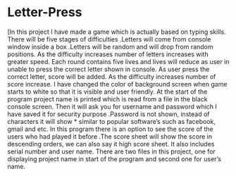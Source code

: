 # Letter-Press
[In this project I have made a game which is actually based on typing skills. There will be five stages of difficulties .Letters will come from console window inside a box .Letters will be random and will drop from random positions. As the difficulty increases number of letters increases with greater speed. Each round contains five lives and lives will reduce as user in unable to press the correct letter shown in console. As user press the correct letter, score will be added. As the difficulty increases number of score increase. I have changed the color of background screen when game starts to white so that it is visible and user friendly.
At the start of the program project name is printed which is read from a file in the black console screen.
Then it will ask you for username and password which I have saved it for security purpose .Password is not shown, instead of characters it will show * similar to popular software’s such as facebook, gmail and etc.
In this program there is an option to see the score of the users who had played it before .The score sheet will show the score in descending orders, we can also say it high score sheet. It also includes serial number and user name. There are two files in this project, one for displaying project name in start of the program and second one for user’s name.

